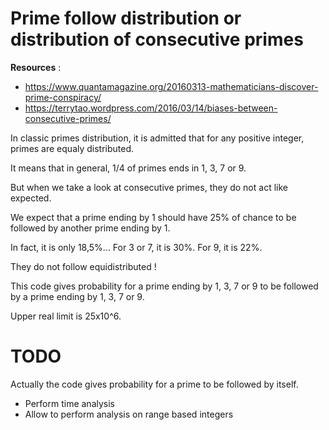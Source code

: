# Prime follow distribution or distribution of consecutive primes


__Resources__ :
* https://www.quantamagazine.org/20160313-mathematicians-discover-prime-conspiracy/
* https://terrytao.wordpress.com/2016/03/14/biases-between-consecutive-primes/


In classic primes distribution, it is admitted that for any positive integer, primes are equaly distributed.

It means that in general, 1/4 of primes ends in 1, 3, 7 or 9.

But when we take a look at consecutive primes, they do not act like expected.

We expect that a prime ending by 1 should have 25% of chance to be followed by another prime ending by 1.

In fact, it is only 18,5%... For 3 or 7, it is 30%. For 9, it is 22%.

They do not follow equidistributed !



This code gives probability for a prime ending by 1, 3, 7 or 9 to be followed by a prime ending by 1, 3, 7 or 9.

Upper real limit is 25x10^6.

# TODO

Actually the code gives probability for a prime to be followed by itself.
- Perform time analysis
- Allow to perform analysis on range based integers